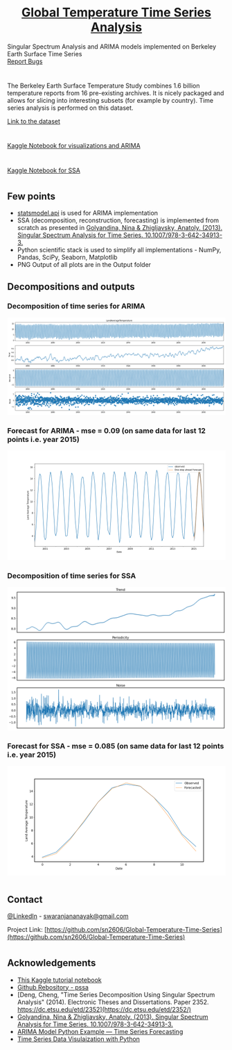 <!--
*** Thanks for checking out the Best-README-Template. If you have a suggestion
*** that would make this better, please fork the Global-Temperature-Time-Series and create a pull request
*** or simply open an issue with the tag "enhancement".
*** Thanks again! Now go create something AMAZING! :D
***
*** https://github.com/sn2606/Global-Temperature-Time-Series
***
*** To avoid retyping too much info. Do a search and replace for the following:
*** sn2606, Global-Temperature-Time-Series, https://www.linkedin.com/in/swaranjana-nayak/, swaranjananayak@gmail.com, Global Temperature Time Series Analysis, Singular Spectrum Analysis and ARIMA models implemented on Berkeley Earth Surface Time Series
-->



<!-- PROJECT SHIELDS -->
<!--
*** I'm using markdown "reference style" links for readability.
*** Reference links are enclosed in brackets [ ] instead of parentheses ( ).
*** See the bottom of this document for the declaration of the reference variables
*** for contributors-url, forks-url, etc. This is an optional, concise syntax you may use.
*** https://www.markdownguide.org/basic-syntax/#reference-style-links
-->



<!-- PROJECT LOGO -->
<br />
<p align="center">
  <a href="https://github.com/sn2606/Global-Temperature-Time-Series">
  <h1 align="center">Global Temperature Time Series Analysis</h1>
  </a>
  <p>
    Singular Spectrum Analysis and ARIMA models implemented on Berkeley Earth Surface Time Series
    <br />
    <a href="https://github.com/sn2606/Global-Temperature-Time-Series/issues">Report Bugs</a>
  </p>
</p>

#
The Berkeley Earth Surface Temperature Study combines 1.6 billion temperature reports from 16 pre-existing archives. It is nicely packaged and allows for slicing into interesting subsets (for example by country).  Time series analysis is performed on this dataset.

[Link to the dataset](https://www.kaggle.com/berkeleyearth/climate-change-earth-surface-temperature-data)
#
[Kaggle Notebook for visualizations and ARIMA](https://www.kaggle.com/swaranjananayak/global-temperatures-time-series-analysis)
#
[Kaggle Notebook for SSA](https://www.kaggle.com/swaranjananayak/singular-spectrum-analysis-forecast)
#

## Few points

* [statsmodel.api](https://www.statsmodels.org/stable/index.html) is used for ARIMA implementation
* SSA (decomposition, reconstruction, forecasting) is implemented from scratch as presented in [Golyandina, Nina & Zhigljavsky, Anatoly. (2013). Singular Spectrum Analysis for Time Series. 10.1007/978-3-642-34913-3.](https://www.springer.com/gp/book/9783662624357)
* Python scientific stack is used to simplify all implementations - NumPy, Pandas, SciPy, Seaborn, Matplotlib
* PNG Output of all plots are in the Output folder

## Decompositions and outputs

### Decomposition of time series for ARIMA
![decomp-arima]

### Forecast for ARIMA - mse = 0.09 (on same data for last 12 points i.e. year 2015)
![forecast-arima]

### Decomposition of time series for SSA
![decomp-ssa]

### Forecast for SSA - mse = 0.085 (on same data for last 12 points i.e. year 2015)
![forecast-ssa]

#
<!-- CONTACT -->
## Contact

[@LinkedIn](https://www.linkedin.com/in/swaranjana-nayak/) - swaranjananayak@gmail.com

Project Link: [https://github.com/sn2606/Global-Temperature-Time-Series](https://github.com/sn2606/Global-Temperature-Time-Series)

#
<!-- ACKNOWLEDGEMENTS -->
## Acknowledgements

* [This Kaggle tutorial notebook](https://www.kaggle.com/jdarcy/introducing-ssa-for-time-series-decomposition)
* [Github Rebository - pssa](https://github.com/aj-cloete/pssa)
* [Deng, Cheng, "Time Series Decomposition Using Singular Spectrum Analysis" (2014). Electronic Theses and Dissertations. Paper 2352. https://dc.etsu.edu/etd/2352](https://dc.etsu.edu/etd/2352/)
* [Golyandina, Nina & Zhigljavsky, Anatoly. (2013). Singular Spectrum Analysis for Time Series. 10.1007/978-3-642-34913-3.](https://www.springer.com/gp/book/9783662624357)
* [ARIMA Model Python Example — Time Series Forecasting](https://towardsdatascience.com/machine-learning-part-19-time-series-and-autoregressive-integrated-moving-average-model-arima-c1005347b0d7)
* [Time Series Data Visulaization with Python](https://machinelearningmastery.com/time-series-data-visualization-with-python/)



<!-- MARKDOWN LINKS & IMAGES -->
<!-- https://www.markdownguide.org/basic-syntax/#reference-style-links -->
[contributors-shield]: https://img.shields.io/github/contributors/sn2606/Global-Temperature-Time-Series.svg?style=for-the-badge
[contributors-url]: https://github.com/sn2606/Global-Temperature-Time-Series/graphs/contributors
[forks-shield]: https://img.shields.io/github/forks/sn2606/Global-Temperature-Time-Series.svg?style=for-the-badge
[forks-url]: https://github.com/sn2606/Global-Temperature-Time-Series/network/members
[stars-shield]: https://img.shields.io/github/stars/sn2606/Global-Temperature-Time-Series.svg?style=for-the-badge
[stars-url]: https://github.com/sn2606/Global-Temperature-Time-Series/stargazers
[issues-shield]: https://img.shields.io/github/issues/sn2606/Global-Temperature-Time-Series.svg?style=for-the-badge
[issues-url]: https://github.com/sn2606/Global-Temperature-Time-Series/issues
[license-shield]: https://img.shields.io/github/license/sn2606/Global-Temperature-Time-Series.svg?style=for-the-badge
[license-url]: https://github.com/sn2606/Global-Temperature-Time-Series/blob/master/LICENSE.txt
[linkedin-shield]: https://img.shields.io/badge/-LinkedIn-black.svg?style=for-the-badge&logo=linkedin&colorB=555
[linkedin-url]: https://linkedin.com/in/sn2606
[decomp-arima]: Output/decomposition.png
[forecast-arima]: Output/forecast.png
[decomp-ssa]: Output/lat-components-grouped-sep.png
[forecast-ssa]: Output/forecast-ssa.png
